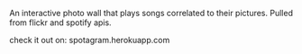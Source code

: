 An interactive photo wall that plays songs correlated to their pictures. Pulled from flickr and spotify apis.

check it out on: spotagram.herokuapp.com
